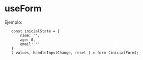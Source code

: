  # useForm

 Ejemplo:

 ````
    const inicialState = {
        name: '',
        age: 0,
        email: ''
    }
    [ values, handleInputChange, reset ] = form (inicialForm);
 ````
